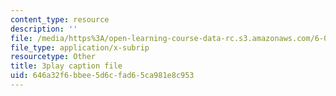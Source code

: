 ```yaml
---
content_type: resource
description: ''
file: /media/https%3A/open-learning-course-data-rc.s3.amazonaws.com/6-034-artificial-intelligence-fall-2010/646a32f6bbee5d6cfad65ca981e8c953_UHBmv7qCey4.srt
file_type: application/x-subrip
resourcetype: Other
title: 3play caption file
uid: 646a32f6-bbee-5d6c-fad6-5ca981e8c953
---
```

